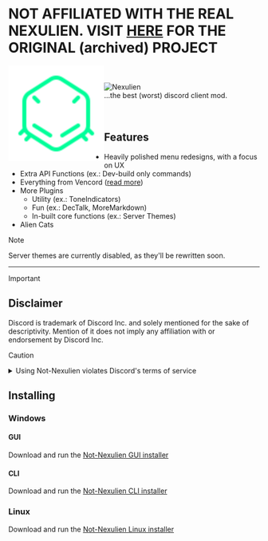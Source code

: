 # NOT AFFILIATED WITH THE REAL NEXULIEN. VISIT [HERE](https://github.com/nexulien/nexulien) FOR THE ORIGINAL (archived) PROJECT

<p>
<img alt="Nexulien" src="./images/logo.svg" height="192px" align="left">
<br>
<br>
<img alt="Nexulien" src="./images/nexulien.svg"><br>
...the best (worst) discord client mod.
<br>
<br>
<br>
</p>

## Features

-   Heavily polished menu redesigns, with a focus on UX
-   Extra API Functions (ex.: Dev-build only commands)
-   Everything from Vencord ([read more](https://github.com/Vendicated/Vencord/?tab=readme-ov-file#features))
-   More Plugins
    -   Utility (ex.: ToneIndicators)
    -   Fun (ex.: DecTalk, MoreMarkdown)
    -   In-built core functions (ex.: Server Themes)
-   Alien Cats

> [!NOTE]
> Server themes are currently disabled, as they'll be rewritten soon.

---

> [!IMPORTANT]
>
> ## Disclaimer
>
> Discord is trademark of Discord Inc. and solely mentioned for the sake of descriptivity.
> Mention of it does not imply any affiliation with or endorsement by Discord Inc.

> [!CAUTION]
>
> <details>
> <summary>Using Not-Nexulien violates Discord's terms of service</summary>
>
> ## Client modifications are against Discord's Terms of Service.
>
> However, Discord is pretty indifferent about them and there are no known cases of users getting banned for using client mods! So you should generally be fine as long as you don’t use any plugins that implement abusive behaviour. But no worries, all inbuilt plugins are > safe to use!
>
> Regardless, if your account is very important to you and it getting disabled would be a disaster for you, you should probably not use any client mods (not exclusive to Not-Nexulien), just to be safe.
>
> Additionally, make sure not to post screenshots with Not-Nexulien in a server where you might get banned for it.
>
> </details>

## Installing

### Windows

#### GUI

Download and run the [Not-Nexulien GUI installer](https://github.com/not-nexulien/not-nexinstaller/releases/latest/download/not-nexinstaller.exe)

#### CLI

Download and run the [Not-Nexulien CLI installer](https://github.com/not-nexulien/Not-NexInstaller/releases/latest/download/Not-NexInstallerCLI.exe)

### Linux

Download and run the [Not-Nexulien Linux installer](https://github.com/not-nexulien/not-nexinstaller/releases/latest/download/not-nexinstallercli-linux)
